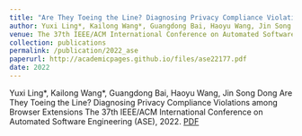 ```yaml
---
title: "Are They Toeing the Line? Diagnosing Privacy Compliance Violations among Browser Extensions"
author: Yuxi Ling*, Kailong Wang*, Guangdong Bai, Haoyu Wang, Jin Song Dong
venue: The 37th IEEE/ACM International Conference on Automated Software Engineering (ASE)
collection: publications
permalink: /publication/2022_ase
paperurl: http://academicpages.github.io/files/ase22177.pdf
date: 2022
---
```

Yuxi Ling*, Kailong Wang*, Guangdong Bai, Haoyu Wang, Jin Song Dong
Are They Toeing the Line? Diagnosing Privacy Compliance Violations among Browser Extensions
The 37th IEEE/ACM International Conference on Automated Software Engineering (ASE), 2022.
[PDF](http://academicpages.github.io/files/ase22177.pdf)

